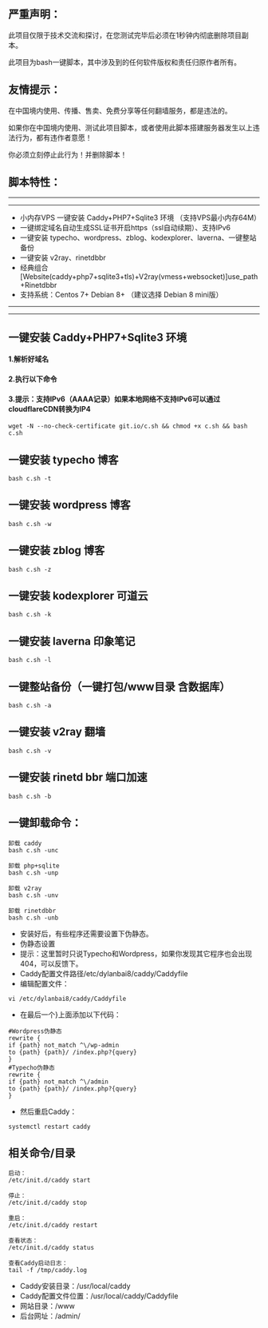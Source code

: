 
## 严重声明：

此项目仅限于技术交流和探讨，在您测试完毕后必须在1秒钟内彻底删除项目副本。

此项目为bash一键脚本，其中涉及到的任何软件版权和责任归原作者所有。

## 友情提示：

在中国境内使用、传播、售卖、免费分享等任何翻墙服务，都是违法的。

如果你在中国境内使用、测试此项目脚本，或者使用此脚本搭建服务器发生以上违法行为，都有违作者意愿！

你必须立刻停止此行为！并删除脚本！


## 脚本特性：
-----
-----
* 小内存VPS 一键安装 Caddy+PHP7+Sqlite3 环境 （支持VPS最小内存64M）
* 一键绑定域名自动生成SSL证书开启https（ssl自动续期）、支持IPv6
* 一键安装 typecho、wordpress、zblog、kodexplorer、laverna、一键整站备份
* 一键安装 v2ray、rinetdbbr
* 经典组合 [Website(caddy+php7+sqlite3+tls)+V2ray(vmess+websocket)]use_path+Rinetdbbr
* 支持系统：Centos 7+  Debian 8+ （建议选择 Debian 8 mini版）
-----
-----

## 一键安装 Caddy+PHP7+Sqlite3 环境
#### 1.解析好域名 
#### 2.执行以下命令
#### 3.提示：支持IPv6（AAAA记录）如果本地网络不支持IPv6可以通过cloudflareCDN转换为IP4
```
wget -N --no-check-certificate git.io/c.sh && chmod +x c.sh && bash c.sh
```

## 一键安装 typecho 博客
```
bash c.sh -t
```

## 一键安装 wordpress 博客
```
bash c.sh -w
```

## 一键安装 zblog 博客
```
bash c.sh -z
```

## 一键安装 kodexplorer 可道云
```
bash c.sh -k
```

## 一键安装 laverna 印象笔记
```
bash c.sh -l
```

## 一键整站备份（一键打包/www目录 含数据库）
```
bash c.sh -a
```

## 一键安装 v2ray 翻墙
```
bash c.sh -v
```

## 一键安装 rinetd bbr 端口加速
```
bash c.sh -b
```

## 一键卸载命令：
```
卸载 caddy
bash c.sh -unc

卸载 php+sqlite
bash c.sh -unp

卸载 v2ray
bash c.sh -unv

卸载 rinetdbbr
bash c.sh -unb
```
- 安装好后，有些程序还需要设置下伪静态。
- 伪静态设置
- 提示：这里暂时只说Typecho和Wordpress，如果你发现其它程序也会出现404，可以反馈下。
- Caddy配置文件路径/etc/dylanbai8/caddy/Caddyfile
- 编辑配置文件：
```
vi /etc/dylanbai8/caddy/Caddyfile
```
- 在最后一个}上面添加以下代码：
```
#Wordpress伪静态
rewrite {
if {path} not_match ^\/wp-admin
to {path} {path}/ /index.php?{query}
}
#Typecho伪静态
rewrite {
if {path} not_match ^\/admin
to {path} {path}/ /index.php?{query}
}
```
- 然后重启Caddy：
```
systemctl restart caddy
```
## 相关命令/目录
```
启动：
/etc/init.d/caddy start

停止：
/etc/init.d/caddy stop

重启：
/etc/init.d/caddy restart

查看状态：
/etc/init.d/caddy status

查看Caddy启动日志：
tail -f /tmp/caddy.log
```
- Caddy安装目录：/usr/local/caddy
- Caddy配置文件位置：/usr/local/caddy/Caddyfile
- 网站目录：/www
- 后台网址：/admin/
